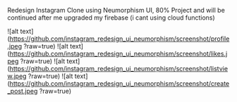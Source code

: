 Redesign Instagram Clone using Neumorphism UI, 80% Project and will be continued after me upgraded my firebase (i cant using cloud functions)

![alt text](https://github.com/instagram_redesign_ui_neumorphism/screenshot/profile.jpeg ?raw=true)
![alt text](https://github.com/instagram_redesign_ui_neumorphism/screenshot/likes.jpeg ?raw=true)
![alt text](https://github.com/instagram_redesign_ui_neumorphism/screenshot/listview.jpeg ?raw=true)
![alt text](https://github.com/instagram_redesign_ui_neumorphism/screenshot/create_post.jpeg ?raw=true)

